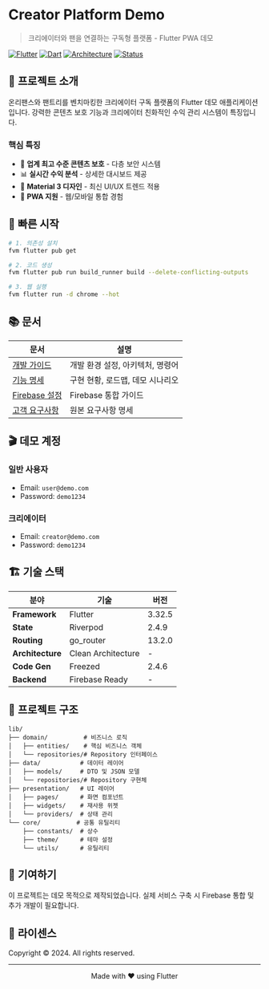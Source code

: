 # Creator Platform Demo

> 크리에이터와 팬을 연결하는 구독형 플랫폼 - Flutter PWA 데모

[![Flutter](https://img.shields.io/badge/Flutter-3.32.5-blue)](https://flutter.dev)
[![Dart](https://img.shields.io/badge/Dart-3.8.1-blue)](https://dart.dev)
[![Architecture](https://img.shields.io/badge/Architecture-Clean-green)](docs/DEVELOPMENT.md)
[![Status](https://img.shields.io/badge/Status-95%25_Complete-success)](docs/FEATURES.md)

## 🎯 프로젝트 소개

온리팬스와 팬트리를 벤치마킹한 크리에이터 구독 플랫폼의 Flutter 데모 애플리케이션입니다.
강력한 콘텐츠 보호 기능과 크리에이터 친화적인 수익 관리 시스템이 특징입니다.

### 핵심 특징
- 🔐 **업계 최고 수준 콘텐츠 보호** - 다층 보안 시스템
- 📊 **실시간 수익 분석** - 상세한 대시보드 제공
- 🎨 **Material 3 디자인** - 최신 UI/UX 트렌드 적용
- 📱 **PWA 지원** - 웹/모바일 통합 경험

## 🚀 빠른 시작

```bash
# 1. 의존성 설치
fvm flutter pub get

# 2. 코드 생성
fvm flutter pub run build_runner build --delete-conflicting-outputs

# 3. 웹 실행
fvm flutter run -d chrome --hot
```

## 📚 문서

| 문서 | 설명 |
|------|------|
| [개발 가이드](docs/DEVELOPMENT.md) | 개발 환경 설정, 아키텍처, 명령어 |
| [기능 명세](docs/FEATURES.md) | 구현 현황, 로드맵, 데모 시나리오 |
| [Firebase 설정](FIREBASE_SETUP.md) | Firebase 통합 가이드 |
| [고객 요구사항](specs/customer_req.md) | 원본 요구사항 명세 |

## 🎬 데모 계정

### 일반 사용자
- Email: `user@demo.com`
- Password: `demo1234`

### 크리에이터
- Email: `creator@demo.com`
- Password: `demo1234`

## 🏗️ 기술 스택

| 분야 | 기술 | 버전 |
|------|------|------|
| **Framework** | Flutter | 3.32.5 |
| **State** | Riverpod | 2.4.9 |
| **Routing** | go_router | 13.2.0 |
| **Architecture** | Clean Architecture | - |
| **Code Gen** | Freezed | 2.4.6 |
| **Backend** | Firebase Ready | - |

## 📂 프로젝트 구조

```
lib/
├── domain/          # 비즈니스 로직
│   ├── entities/    # 핵심 비즈니스 객체
│   └── repositories/# Repository 인터페이스
├── data/           # 데이터 레이어
│   ├── models/     # DTO 및 JSON 모델
│   └── repositories/# Repository 구현체
├── presentation/   # UI 레이어
│   ├── pages/      # 화면 컴포넌트
│   ├── widgets/    # 재사용 위젯
│   └── providers/  # 상태 관리
└── core/          # 공통 유틸리티
    ├── constants/  # 상수
    ├── theme/      # 테마 설정
    └── utils/      # 유틸리티
```

## 🤝 기여하기

이 프로젝트는 데모 목적으로 제작되었습니다. 
실제 서비스 구축 시 Firebase 통합 및 추가 개발이 필요합니다.

## 📄 라이센스

Copyright © 2024. All rights reserved.

---

<p align="center">
  Made with ❤️ using Flutter
</p>